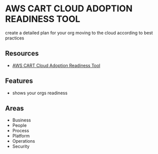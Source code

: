# AWS CART CLOUD ADOPTION READINESS TOOL

create a detailed plan for your org moving to the cloud according to best
practices

## Resources

- [AWS CART Cloud Adoption Readiness Tool](https://cloudreadiness.amazonaws.com/#/cart)

## Features

- shows your orgs readiness

## Areas

- Business
- People
- Process
- Platform
- Operations
- Security
